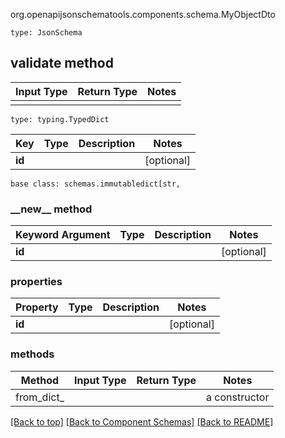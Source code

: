 org.openapijsonschematools.components.schema.MyObjectDto
```
type: JsonSchema
```

## validate method
Input Type | Return Type | Notes
------------ | ------------- | -------------
 |  |

```
type: typing.TypedDict
```
Key | Type |  Description | Notes
------------ | ------------- | ------------- | -------------
**id** |  |  | [optional]

```
base class: schemas.immutabledict[str, 
```
### &lowbar;&lowbar;new&lowbar;&lowbar; method
Keyword Argument | Type | Description | Notes
---------------- | ---- | ----------- | -----
**id** |  |  | [optional]

### properties
Property | Type | Description | Notes
-------- | ---- | ----------- | -----
**id** |  |  | [optional]

### methods
Method | Input Type | Return Type | Notes
------ | ---------- | ----------- | ------
from_dict_ |  |  | a constructor

[[Back to top]](#top) [[Back to Component Schemas]](../../../README.md#Component-Schemas) [[Back to README]](../../../README.md)
